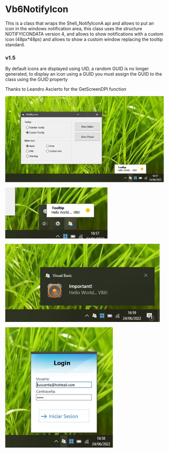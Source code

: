 # Vb6NotifyIcon
This is a class that wraps the Shell_NotifyIconA api and allows to put an icon in the windows notification area, this class uses the structure NOTIFYICONDATA version 4, and allows to show notifications with a custom icon (48px*48px) and allows to show a custom window replacing the tooltip standard.

### v1.5
By default icons are displayed using UID, a random GUID is no longer generated, to display an icon using a GUID you must assign the GUID to the class using the GUID property

Thanks to Leandro Ascierto for the GetScreenDPI function

 ![ITypeComp::Bind](/screens/nid00.jpg)
 
 ![ITypeComp::Bind](/screens/nid01.jpg)
 
 ![ITypeComp::Bind](/screens/nid03.jpg)
	
 ![ITypeComp::Bind](/screens/nid04.jpg)
 